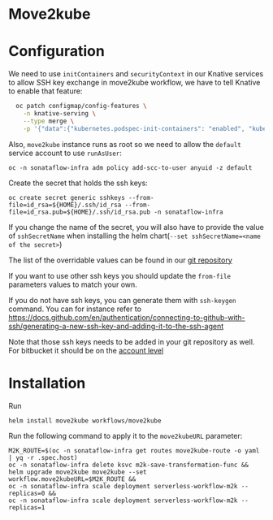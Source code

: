 Move2kube
===========

# Configuration

We need to use `initContainers` and `securityContext` in our Knative services to allow SSH key exchange in move2kube workflow, we have to tell Knative to enable that feature:
```bash
  oc patch configmap/config-features \
    -n knative-serving \
    --type merge \
    -p '{"data":{"kubernetes.podspec-init-containers": "enabled", "kubernetes.podspec-securitycontext": "enabled"}}'

```

Also, `move2kube` instance runs as root so we need to allow the `default` service account to use `runAsUser`:
```console
oc -n sonataflow-infra adm policy add-scc-to-user anyuid -z default
```

Create the secret that holds the ssh keys:
```console
oc create secret generic sshkeys --from-file=id_rsa=${HOME}/.ssh/id_rsa --from-file=id_rsa.pub=${HOME}/.ssh/id_rsa.pub -n sonataflow-infra
```
If you change the name of the secret, you will also have to provide the value of `sshSecretName` when installing the helm chart(`--set sshSecretName=<name of the secret>`)

The list of the overridable values can be found in our [git repository](https://github.com/parodos-dev/serverless-workflows-helm/blob/main/charts/workflows/charts/move2kube/values.yaml)

If you want to use other ssh keys you should update the `from-file` parameters values to match your own.

If you do not have ssh keys, you can generate them with `ssh-keygen` command. You can for instance refer to https://docs.github.com/en/authentication/connecting-to-github-with-ssh/generating-a-new-ssh-key-and-adding-it-to-the-ssh-agent 

Note that those ssh keys needs to be added in your git repository as well. For bitbucket it should be on the [account level](https://bitbucket.org/account/settings/ssh-keys/)

# Installation


Run 
```console
helm install move2kube workflows/move2kube
```
Run the following command to apply it to the `move2kubeURL` parameter:
```console
M2K_ROUTE=$(oc -n sonataflow-infra get routes move2kube-route -o yaml | yq -r .spec.host)
oc -n sonataflow-infra delete ksvc m2k-save-transformation-func &&
helm upgrade move2kube move2kube --set workflow.move2kubeURL=$M2K_ROUTE &&
oc -n sonataflow-infra scale deployment serverless-workflow-m2k --replicas=0 &&
oc -n sonataflow-infra scale deployment serverless-workflow-m2k --replicas=1
```
